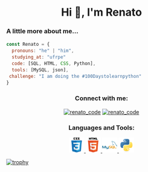 <h1 align="center">Hi 👋, I'm Renato</h1>

### A little more about me...  

```javascript
const Renato = {
  pronouns: "he" | "him",
  studying_at: "ufrpe"
  code: [SQL, HTML, CSS, Python],
  tools: [MySQL, json],
 challenge: "I am doing the #100Daystolearnpython"
}
```

<h3 align="center">Connect with me:</h3>
<p align="center">
<a href="https://linkedin.com/in/renato_code" target="blank"><img align="center" src="https://raw.githubusercontent.com/rahuldkjain/github-profile-readme-generator/master/src/images/icons/Social/linked-in-alt.svg" alt="renato_code" height="30" width="40" /></a>
<a href="https://instagram.com/renato_code" target="blank"><img align="center" src="https://raw.githubusercontent.com/rahuldkjain/github-profile-readme-generator/master/src/images/icons/Social/instagram.svg" alt="renato_code" height="30" width="40" /></a>
</p>


<h3 align="center">Languages and Tools:</h3>
<p align="center"> <a href="https://www.w3schools.com/css/" target="_blank" rel="noreferrer"> <img src="https://raw.githubusercontent.com/devicons/devicon/master/icons/css3/css3-original-wordmark.svg" alt="css3" width="40" height="40"/> </a> <a href="https://www.w3.org/html/" target="_blank" rel="noreferrer"> <img src="https://raw.githubusercontent.com/devicons/devicon/master/icons/html5/html5-original-wordmark.svg" alt="html5" width="40" height="40"/> </a> <a href="https://www.mysql.com/" target="_blank" rel="noreferrer"> <img src="https://raw.githubusercontent.com/devicons/devicon/master/icons/mysql/mysql-original-wordmark.svg" alt="mysql" width="40" height="40"/> </a> <a href="https://www.python.org" target="_blank" rel="noreferrer"> <img src="https://raw.githubusercontent.com/devicons/devicon/master/icons/python/python-original.svg" alt="python" width="40" height="40"/> </a> </p>


[![trophy](https://github-profile-trophy.vercel.app/?username=renatobbarros)](https://github.com/ryo-ma/github-profile-trophy)

